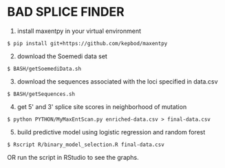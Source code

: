 BAD SPLICE FINDER
=================

1. install maxentpy in your virtual environment

`$ pip install git+https://github.com/kepbod/maxentpy`

2. download the Soemedi data set

`$ BASH/getSoemediData.sh`

3. download the sequences associated with the loci specified in data.csv

`$ BASH/getSequences.sh`

4. get 5' and 3' splice site scores in neighborhood of mutation 

`$ python PYTHON/MyMaxEntScan.py enriched-data.csv > final-data.csv` 

5. build predictive model using logistic regression and random forest

`$ Rscript R/binary_model_selection.R final-data.csv` 

OR run the script in RStudio to see the graphs.
